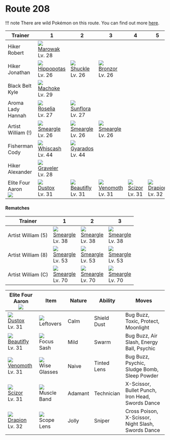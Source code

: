 # Route 208

!!! note
    There are wild Pokémon on this route. You can find out more [here](../../wild_pokemon/route_208/).


Trainer                        | 1                                    | 2                                   | 3                                  | 4                                | 5                                 | 
---                            | ---                                  | ---                                 | ---                                | ---                              | ---                               | 
Hiker Robert                   | ![][105]<br> [Marowak]<br> Lv. 28    | &nbsp;                              | &nbsp;                             | &nbsp;                           | &nbsp;                            | 
Hiker Jonathan                 | ![][449]<br> [Hippopotas]<br> Lv. 26 | ![][213]<br> [Shuckle]<br> Lv. 26   | ![][436]<br> [Bronzor]<br> Lv. 26  | &nbsp;                           | &nbsp;                            | 
Black Belt Kyle                | ![][067]<br> [Machoke]<br> Lv. 29    | &nbsp;                              | &nbsp;                             | &nbsp;                           | &nbsp;                            | 
Aroma Lady Hannah              | ![][315]<br> [Roselia]<br> Lv. 27    | ![][192]<br> [Sunflora]<br> Lv. 27  | &nbsp;                             | &nbsp;                           | &nbsp;                            | 
Artist William (!)             | ![][235]<br> [Smeargle]<br> Lv. 26   | ![][235]<br> [Smeargle]<br> Lv. 26  | ![][235]<br> [Smeargle]<br> Lv. 26 | &nbsp;                           | &nbsp;                            | 
Fisherman Cody                 | ![][340]<br> [Whiscash]<br> Lv. 44   | ![][130]<br> [Gyarados]<br> Lv. 44  | &nbsp;                             | &nbsp;                           | &nbsp;                            | 
Hiker Alexander                | ![][075]<br> [Graveler]<br> Lv. 28   | &nbsp;                              | &nbsp;                             | &nbsp;                           | &nbsp;                            | 
Elite Four Aaron<br>![][aaron] | ![][269]<br> [Dustox]<br> Lv. 31     | ![][267]<br> [Beautifly]<br> Lv. 31 | ![][049]<br> [Venomoth]<br> Lv. 31 | ![][212]<br> [Scizor]<br> Lv. 31 | ![][452]<br> [Drapion]<br> Lv. 32 | 

#### Rematches

Trainer            | 1                                  | 2                                  | 3                                  | 
---                | ---                                | ---                                | ---                                | 
Artist William (5) | ![][235]<br> [Smeargle]<br> Lv. 38 | ![][235]<br> [Smeargle]<br> Lv. 38 | ![][235]<br> [Smeargle]<br> Lv. 38 | 
Artist William (8) | ![][235]<br> [Smeargle]<br> Lv. 53 | ![][235]<br> [Smeargle]<br> Lv. 53 | ![][235]<br> [Smeargle]<br> Lv. 53 | 
Artist William (C) | ![][235]<br> [Smeargle]<br> Lv. 70 | ![][235]<br> [Smeargle]<br> Lv. 70 | ![][235]<br> [Smeargle]<br> Lv. 70 | 

Elite Four Aaron<br>![][aaron]      | Item                               | Nature  | Ability     | Moves                                              | 
---                                 | ---                                | ---     | ---         | ---                                                | 
![][269]<br> [Dustox]<br> Lv. 31    | ![][leftovers]<br> Leftovers       | Calm    | Shield Dust | Bug Buzz, Toxic, Protect, Moonlight                | 
![][267]<br> [Beautifly]<br> Lv. 31 | ![][focus-sash]<br> Focus Sash     | Mild    | Swarm       | Bug Buzz, Air Slash, Energy Ball, Psychic          | 
![][049]<br> [Venomoth]<br> Lv. 31  | ![][wise-glasses]<br> Wise Glasses | Naive   | Tinted Lens | Bug Buzz, Psychic, Sludge Bomb, Sleep Powder       | 
![][212]<br> [Scizor]<br> Lv. 31    | ![][muscle-band]<br> Muscle Band   | Adamant | Technician  | X-Scissor, Bullet Punch, Iron Head, Swords Dance   | 
![][452]<br> [Drapion]<br> Lv. 32   | ![][scope-lens]<br> Scope Lens     | Jolly   | Sniper      | Cross Poison, X-Scissor, Night Slash, Swords Dance | 

[Venomoth]: ../../pokemon_changes/049/
[Machoke]: ../../pokemon_changes/067/
[Graveler]: ../../pokemon_changes/075/
[Marowak]: ../../pokemon_changes/105/
[Gyarados]: ../../pokemon_changes/130/
[Sunflora]: ../../pokemon_changes/192/
[Scizor]: ../../pokemon_changes/212/
[Shuckle]: ../../pokemon_changes/213/
[Smeargle]: ../../pokemon_changes/235/
[Beautifly]: ../../pokemon_changes/267/
[Dustox]: ../../pokemon_changes/269/
[Roselia]: ../../pokemon_changes/315/
[Whiscash]: ../../pokemon_changes/340/
[Bronzor]: ../../pokemon_changes/436/
[Hippopotas]: ../../pokemon_changes/449/
[Drapion]: ../../pokemon_changes/452/
[focus-sash]: ../img/items/focus-sash.png
[leftovers]: ../img/items/leftovers.png
[muscle-band]: ../img/items/muscle-band.png
[scope-lens]: ../img/items/scope-lens.png
[wise-glasses]: ../img/items/wise-glasses.png
[049]: ../img/pokemon/049.png
[067]: ../img/pokemon/067.png
[075]: ../img/pokemon/075.png
[105]: ../img/pokemon/105.png
[130]: ../img/pokemon/130.png
[192]: ../img/pokemon/192.png
[212]: ../img/pokemon/212.png
[213]: ../img/pokemon/213.png
[235]: ../img/pokemon/235.png
[267]: ../img/pokemon/267.png
[269]: ../img/pokemon/269.png
[315]: ../img/pokemon/315.png
[340]: ../img/pokemon/340.png
[436]: ../img/pokemon/436.png
[449]: ../img/pokemon/449.png
[452]: ../img/pokemon/452.png
[aaron]: ../img/trainer/aaron.png
